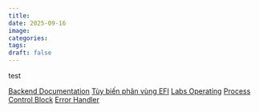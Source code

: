 ```yaml
---
title:
date: 2025-09-16
image:
categories:
tags:
draft: false
---
```


test

<!--more-->

[Backend Documentation](backend-documentation)
[Tùy biến phân vùng EFI](tuy-bien-phan-vung-efi)
[Labs Operating](labs-operating)
[Process Control Block](process-control-block)
[Error Handler](error-handler)